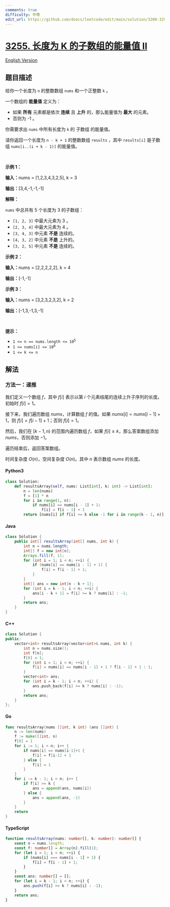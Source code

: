 ```yaml
---
comments: true
difficulty: 中等
edit_url: https://github.com/doocs/leetcode/edit/main/solution/3200-3299/3255.Find%20the%20Power%20of%20K-Size%20Subarrays%20II/README.md
---
```


<!-- problem:start -->

# [3255. 长度为 K 的子数组的能量值 II](https://leetcode.cn/problems/find-the-power-of-k-size-subarrays-ii)

[English Version](/solution/3200-3299/3255.Find%20the%20Power%20of%20K-Size%20Subarrays%20II/README_EN.md)

## 题目描述

<!-- description:start -->

<p>给你一个长度为 <code>n</code>&nbsp;的整数数组&nbsp;<code>nums</code>&nbsp;和一个正整数&nbsp;<code>k</code>&nbsp;。</p>

<p>一个数组的 <strong>能量值</strong> 定义为：</p>

<ul>
	<li>如果 <strong>所有</strong>&nbsp;元素都是依次&nbsp;<strong>连续</strong> 且 <strong>上升</strong> 的，那么能量值为 <strong>最大</strong>&nbsp;的元素。</li>
	<li>否则为 -1 。</li>
</ul>

<p>你需要求出 <code>nums</code>&nbsp;中所有长度为 <code>k</code>&nbsp;的&nbsp;<span data-keyword="subarray-nonempty">子数组</span>&nbsp;的能量值。</p>

<p>请你返回一个长度为 <code>n - k + 1</code>&nbsp;的整数数组&nbsp;<code>results</code>&nbsp;，其中&nbsp;<code>results[i]</code>&nbsp;是子数组&nbsp;<code>nums[i..(i + k - 1)]</code>&nbsp;的能量值。</p>

<p>&nbsp;</p>

<p><strong class="example">示例 1：</strong></p>

<div class="example-block">
<p><span class="example-io"><b>输入：</b>nums = [1,2,3,4,3,2,5], k = 3</span></p>

<p><b>输出：</b>[3,4,-1,-1,-1]</p>

<p><strong>解释：</strong></p>

<p><code>nums</code>&nbsp;中总共有 5 个长度为 3 的子数组：</p>

<ul>
	<li><code>[1, 2, 3]</code>&nbsp;中最大元素为 3 。</li>
	<li><code>[2, 3, 4]</code>&nbsp;中最大元素为 4 。</li>
	<li><code>[3, 4, 3]</code>&nbsp;中元素 <strong>不是</strong>&nbsp;连续的。</li>
	<li><code>[4, 3, 2]</code>&nbsp;中元素 <b>不是</b>&nbsp;上升的。</li>
	<li><code>[3, 2, 5]</code>&nbsp;中元素 <strong>不是</strong>&nbsp;连续的。</li>
</ul>
</div>

<p><strong class="example">示例 2：</strong></p>

<div class="example-block">
<p><span class="example-io"><b>输入：</b>nums = [2,2,2,2,2], k = 4</span></p>

<p><span class="example-io"><b>输出：</b>[-1,-1]</span></p>
</div>

<p><strong class="example">示例 3：</strong></p>

<div class="example-block">
<p><span class="example-io"><b>输入：</b>nums = [3,2,3,2,3,2], k = 2</span></p>

<p><span class="example-io"><b>输出：</b>[-1,3,-1,3,-1]</span></p>
</div>

<p>&nbsp;</p>

<p><strong>提示：</strong></p>

<ul>
	<li><code>1 &lt;= n == nums.length &lt;= 10<sup>5</sup></code></li>
	<li><code>1 &lt;= nums[i] &lt;= 10<sup>6</sup></code></li>
	<li><code>1 &lt;= k &lt;= n</code></li>
</ul>

<!-- description:end -->

## 解法

<!-- solution:start -->

### 方法一：递推

我们定义一个数组 $f$，其中 $f[i]$ 表示以第 $i$ 个元素结尾的连续上升子序列的长度。初始时 $f[i] = 1$。

接下来，我们遍历数组 $\textit{nums}$，计算数组 $f$ 的值。如果 $nums[i] = nums[i - 1] + 1$，则 $f[i] = f[i - 1] + 1$；否则 $f[i] = 1$。

然后，我们在 $[k - 1, n)$ 的范围内遍历数组 $f$，如果 $f[i] \ge k$，那么答案数组添加 $\textit{nums}$，否则添加 $-1$。

遍历结束后，返回答案数组。

时间复杂度 $O(n)$，空间复杂度 $O(n)$。其中 $n$ 表示数组 $\textit{nums}$ 的长度。

<!-- tabs:start -->

#### Python3

```python
class Solution:
    def resultsArray(self, nums: List[int], k: int) -> List[int]:
        n = len(nums)
        f = [1] * n
        for i in range(1, n):
            if nums[i] == nums[i - 1] + 1:
                f[i] = f[i - 1] + 1
        return [nums[i] if f[i] >= k else -1 for i in range(k - 1, n)]
```

#### Java

```java
class Solution {
    public int[] resultsArray(int[] nums, int k) {
        int n = nums.length;
        int[] f = new int[n];
        Arrays.fill(f, 1);
        for (int i = 1; i < n; ++i) {
            if (nums[i] == nums[i - 1] + 1) {
                f[i] = f[i - 1] + 1;
            }
        }
        int[] ans = new int[n - k + 1];
        for (int i = k - 1; i < n; ++i) {
            ans[i - k + 1] = f[i] >= k ? nums[i] : -1;
        }
        return ans;
    }
}
```

#### C++

```cpp
class Solution {
public:
    vector<int> resultsArray(vector<int>& nums, int k) {
        int n = nums.size();
        int f[n];
        f[0] = 1;
        for (int i = 1; i < n; ++i) {
            f[i] = nums[i] == nums[i - 1] + 1 ? f[i - 1] + 1 : 1;
        }
        vector<int> ans;
        for (int i = k - 1; i < n; ++i) {
            ans.push_back(f[i] >= k ? nums[i] : -1);
        }
        return ans;
    }
};
```

#### Go

```go
func resultsArray(nums []int, k int) (ans []int) {
	n := len(nums)
	f := make([]int, n)
	f[0] = 1
	for i := 1; i < n; i++ {
		if nums[i] == nums[i-1]+1 {
			f[i] = f[i-1] + 1
		} else {
			f[i] = 1
		}
	}
	for i := k - 1; i < n; i++ {
		if f[i] >= k {
			ans = append(ans, nums[i])
		} else {
			ans = append(ans, -1)
		}
	}
	return
}
```

#### TypeScript

```ts
function resultsArray(nums: number[], k: number): number[] {
    const n = nums.length;
    const f: number[] = Array(n).fill(1);
    for (let i = 1; i < n; ++i) {
        if (nums[i] === nums[i - 1] + 1) {
            f[i] = f[i - 1] + 1;
        }
    }
    const ans: number[] = [];
    for (let i = k - 1; i < n; ++i) {
        ans.push(f[i] >= k ? nums[i] : -1);
    }
    return ans;
}
```

<!-- tabs:end -->

<!-- solution:end -->

<!-- problem:end -->
